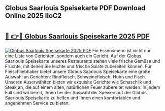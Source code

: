 ## Globus Saarlouis Speisekarte PDF Download Online 2025 IIoC2

# <h2><a href="http://gc7e718.nevu.top/?p=Globus+Saarlouis+Speisekarte">🔗 👉🔴 Globus Saarlouis Speisekarte 2025 PDF</a></h2>

[![Globus Saarlouis Speisekarte 2025 PDF](https://i.imgur.com/dBaPXMq.png)](http://gc7e718.nevu.top/?p=Globus+Saarlouis+Speisekarte)
Ein Essensmenü ist nicht nur eine Liste von Gerichten, sondern auch ein Gericht. Auf der Globus Saarlouis Speisekarte unseres Restaurants stehen viele frische Gemüse und Früchte, mit denen Sie leichte und frische Salate zubereiten können. Für Fleischliebhaber bietet unsere Globus Saarlouis Speisekarte eine große Auswahl an Gerichten: Rindfleisch, Schweinefleisch, Huhn und Fisch. Unseren Auserwählten bieten wir exquisite Gerichte wie Schaschlik und Steak an, die auf einem alten, natürlichen Feuer zubereitet werden. In jedem Fall sind wir bereit, Ihnen bei der Auswahl der Speisen auf der Globus Saarlouis Speisekarte zu helfen und Ihnen einen komfortablen und angenehmen Service zu bieten.
